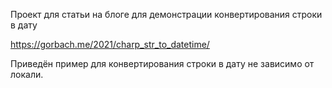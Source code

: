 Проект для статьи на блоге для демонстрации конвертирования строки в дату

https://gorbach.me/2021/charp_str_to_datetime/

Приведён пример для конвертирования строки в дату не зависимо от локали.
